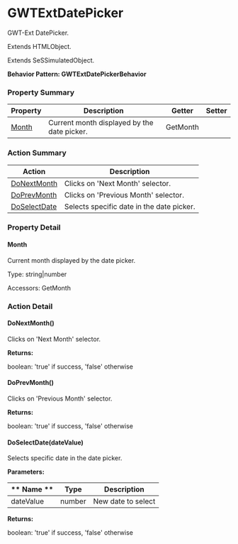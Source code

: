 # GWTExtDatePicker

GWT-Ext DatePicker.
 
Extends HTMLObject.

Extends SeSSimulatedObject.





**Behavior Pattern: GWTExtDatePickerBehavior**


<!-- ============================== property summary ========================== -->

	

### Property Summary

| **Property** | **Description** | **Getter** | **Setter** |
| ------------ | --------------- | ---------- | ---------- |
| [Month](#Month) | Current month displayed by the date picker. | GetMonth |  |



	
<!-- ============================== action summary ========================== -->



### Action Summary

|  **Action** | **Description** | 
| ----------- | --------------- |
|	[DoNextMonth](#DoNextMonth) | Clicks on 'Next Month' selector. |
|	[DoPrevMonth](#DoPrevMonth) | Clicks on 'Previous Month' selector. |
|	[DoSelectDate](#DoSelectDate) | Selects specific date in the date picker. |




<!-- ============================== property detail ========================== -->
	
### Property Detail
		
<a name="Month"></a>
#### Month


Current month displayed by the date picker.

			
	
			
Type: string|number
			
			
Accessors: GetMonth
			
		
	
	
<!-- ============================== action detail ========================== -->
	
### Action Detail
		
<a name="DoNextMonth"></a>    
#### DoNextMonth()

Clicks on 'Next Month' selector.




**Returns:**

boolean: 'true' if success, 'false' otherwise




<a name="DoPrevMonth"></a>    
#### DoPrevMonth()

Clicks on 'Previous Month' selector.




**Returns:**

boolean: 'true' if success, 'false' otherwise




<a name="DoSelectDate"></a>    
#### DoSelectDate(dateValue)

Selects specific date in the date picker.


**Parameters:**

|	** Name ** | **Type** | **Description** |
| ---------- | -------- | --------------- |
| dateValue | number |	New date to select |




**Returns:**

boolean: 'true' if success, 'false' otherwise




	

